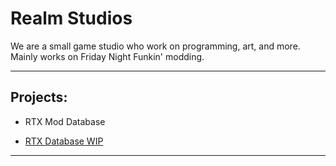 # Realm Studios
We are a small game studio who work on programming, art, and more.
Mainly works on Friday Night Funkin' modding.

------------------------

## Projects:

 * RTX Mod Database
  - [RTX Database WIP](https://github.com/Realm-Studios/RTX-Mod-Database)

 ------------------------
